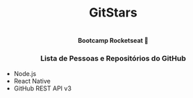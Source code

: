 <h1 align="center">
    GitStars 
<h1>
<h4 align="center">
    Bootcamp Rocketseat 🚀
<h4>
<h3 align="center">
    Lista de Pessoas e Repositórios do GitHub
</h4>
<ul>
    <li>Node.js</li>
    <li>React Native</li>
    <li>GitHub REST API v3</li>
</ul>
